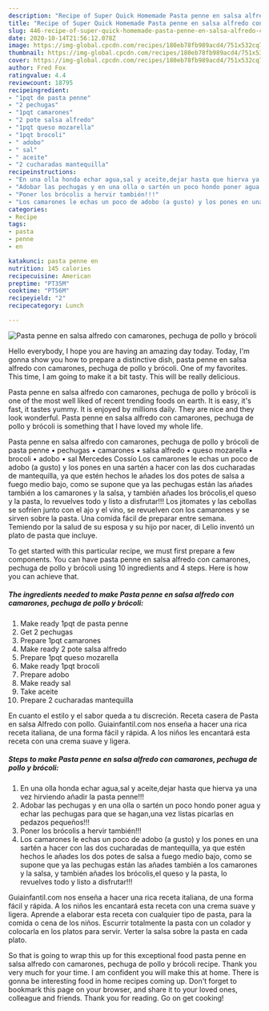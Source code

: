 ```yaml
---
description: "Recipe of Super Quick Homemade Pasta penne en salsa alfredo con camarones, pechuga de pollo y brócoli"
title: "Recipe of Super Quick Homemade Pasta penne en salsa alfredo con camarones, pechuga de pollo y brócoli"
slug: 446-recipe-of-super-quick-homemade-pasta-penne-en-salsa-alfredo-con-camarones-pechuga-de-pollo-y-brocoli
date: 2020-10-14T21:56:12.078Z
image: https://img-global.cpcdn.com/recipes/180eb78fb989acd4/751x532cq70/pasta-penne-en-salsa-alfredo-con-camarones-pechuga-de-pollo-y-brocoli-foto-principal.jpg
thumbnail: https://img-global.cpcdn.com/recipes/180eb78fb989acd4/751x532cq70/pasta-penne-en-salsa-alfredo-con-camarones-pechuga-de-pollo-y-brocoli-foto-principal.jpg
cover: https://img-global.cpcdn.com/recipes/180eb78fb989acd4/751x532cq70/pasta-penne-en-salsa-alfredo-con-camarones-pechuga-de-pollo-y-brocoli-foto-principal.jpg
author: Fred Fox
ratingvalue: 4.4
reviewcount: 18795
recipeingredient:
- "1pqt de pasta penne"
- "2 pechugas"
- "1pqt camarones"
- "2 pote salsa alfredo"
- "1pqt queso mozarella"
- "1pqt brocoli"
- " adobo"
- " sal"
- " aceite"
- "2 cucharadas mantequilla"
recipeinstructions:
- "En una olla honda echar agua,sal y aceite,dejar hasta que hierva ya una vez hirviendo añadir la pasta penne!!!"
- "Adobar las pechugas y en una olla o sartén un poco hondo poner agua y echar las pechugas para que se hagan,una vez listas picarlas en pedazos pequeños!!!"
- "Poner los brócolis a hervir también!!!"
- "Los camarones le echas un poco de adobo (a gusto) y los pones en una sartén a hacer con las dos cucharadas de mantequilla, ya que estén hechos le añades los dos potes de salsa a fuego medio bajo, como se supone que ya las pechugas están las añades también a los camarones y la salsa, y también añades los brócolis,el queso y la pasta, lo revuelves todo y listo a disfrutar!!!"
categories:
- Recipe
tags:
- pasta
- penne
- en

katakunci: pasta penne en 
nutrition: 145 calories
recipecuisine: American
preptime: "PT35M"
cooktime: "PT56M"
recipeyield: "2"
recipecategory: Lunch

---
```



![Pasta penne en salsa alfredo con camarones, pechuga de pollo y brócoli](https://img-global.cpcdn.com/recipes/180eb78fb989acd4/751x532cq70/pasta-penne-en-salsa-alfredo-con-camarones-pechuga-de-pollo-y-brocoli-foto-principal.jpg)

Hello everybody, I hope you are having an amazing day today. Today, I'm gonna show you how to prepare a distinctive dish, pasta penne en salsa alfredo con camarones, pechuga de pollo y brócoli. One of my favorites. This time, I am going to make it a bit tasty. This will be really delicious.

Pasta penne en salsa alfredo con camarones, pechuga de pollo y brócoli is one of the most well liked of recent trending foods on earth. It is easy, it's fast, it tastes yummy. It is enjoyed by millions daily. They are nice and they look wonderful. Pasta penne en salsa alfredo con camarones, pechuga de pollo y brócoli is something that I have loved my whole life.

Pasta penne en salsa alfredo con camarones, pechuga de pollo y brócoli de pasta penne • pechugas • camarones • salsa alfredo • queso mozarella • brocoli • adobo • sal Mercedes Cossío Los camarones le echas un poco de adobo (a gusto) y los pones en una sartén a hacer con las dos cucharadas de mantequilla, ya que estén hechos le añades los dos potes de salsa a fuego medio bajo, como se supone que ya las pechugas están las añades también a los camarones y la salsa, y también añades los brócolis,el queso y la pasta, lo revuelves todo y listo a disfrutar!!! Los jitomates y las cebollas se sofríen junto con el ajo y el vino, se revuelven con los camarones y se sirven sobre la pasta. Una comida fácil de preparar entre semana. Temiendo por la salud de su esposa y su hijo por nacer, di Lelio inventó un plato de pasta que incluye.


To get started with this particular recipe, we must first prepare a few components. You can have pasta penne en salsa alfredo con camarones, pechuga de pollo y brócoli using 10 ingredients and 4 steps. Here is how you can achieve that.

<!--inarticleads1-->

##### The ingredients needed to make Pasta penne en salsa alfredo con camarones, pechuga de pollo y brócoli:

1. Make ready 1pqt de pasta penne
1. Get 2 pechugas
1. Prepare 1pqt camarones
1. Make ready 2 pote salsa alfredo
1. Prepare 1pqt queso mozarella
1. Make ready 1pqt brocoli
1. Prepare  adobo
1. Make ready  sal
1. Take  aceite
1. Prepare 2 cucharadas mantequilla


En cuanto el estilo y el sabor queda a tu discreción. Receta casera de Pasta en salsa Alfredo con pollo. Guiainfantil.com nos enseña a hacer una rica receta italiana, de una forma fácil y rápida. A los niños les encantará esta receta con una crema suave y ligera. 

<!--inarticleads2-->

##### Steps to make Pasta penne en salsa alfredo con camarones, pechuga de pollo y brócoli:

1. En una olla honda echar agua,sal y aceite,dejar hasta que hierva ya una vez hirviendo añadir la pasta penne!!!
1. Adobar las pechugas y en una olla o sartén un poco hondo poner agua y echar las pechugas para que se hagan,una vez listas picarlas en pedazos pequeños!!!
1. Poner los brócolis a hervir también!!!
1. Los camarones le echas un poco de adobo (a gusto) y los pones en una sartén a hacer con las dos cucharadas de mantequilla, ya que estén hechos le añades los dos potes de salsa a fuego medio bajo, como se supone que ya las pechugas están las añades también a los camarones y la salsa, y también añades los brócolis,el queso y la pasta, lo revuelves todo y listo a disfrutar!!!


Guiainfantil.com nos enseña a hacer una rica receta italiana, de una forma fácil y rápida. A los niños les encantará esta receta con una crema suave y ligera. Aprende a elaborar esta receta con cualquier tipo de pasta, para la comida o cena de los niños. Escurrir totalmente la pasta con un colador y colocarla en los platos para servir. Verter la salsa sobre la pasta en cada plato. 

So that is going to wrap this up for this exceptional food pasta penne en salsa alfredo con camarones, pechuga de pollo y brócoli recipe. Thank you very much for your time. I am confident you will make this at home. There is gonna be interesting food in home recipes coming up. Don't forget to bookmark this page on your browser, and share it to your loved ones, colleague and friends. Thank you for reading. Go on get cooking!
